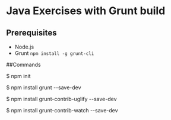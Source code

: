 # Java Exercises with Grunt build

## Prerequisites
* Node.js
* Grunt  `npm install -g grunt-cli`



##Commands

$ npm init

$ npm install grunt --save-dev

$ npm install grunt-contrib-uglify --save-dev

$ npm install grunt-contrib-watch --save-dev